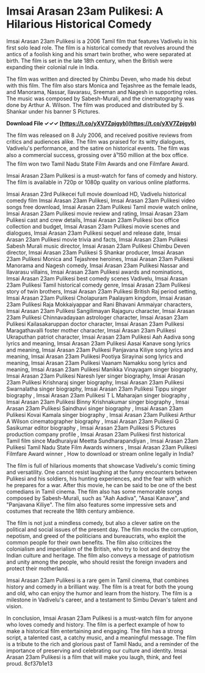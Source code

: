 # Imsai Arasan 23am Pulikesi: A Hilarious Historical Comedy
 
Imsai Arasan 23am Pulikesi is a 2006 Tamil film that features Vadivelu in his first solo lead role. The film is a historical comedy that revolves around the antics of a foolish king and his smart twin brother, who were separated at birth. The film is set in the late 18th century, when the British were expanding their colonial rule in India.
 
The film was written and directed by Chimbu Deven, who made his debut with this film. The film also stars Monica and Tejashree as the female leads, and Manorama, Nassar, Ilavarasu, Sreeman and Nagesh in supporting roles. The music was composed by Sabesh-Murali, and the cinematography was done by Arthur A. Wilson. The film was produced and distributed by S. Shankar under his banner S Pictures.
 
**Download File ✓✓✓ [https://t.co/yXV7Zpjgyb](https://t.co/yXV7Zpjgyb)**


 
The film was released on 8 July 2006, and received positive reviews from critics and audiences alike. The film was praised for its witty dialogues, Vadivelu's performance, and the satire on historical events. The film was also a commercial success, grossing over â¹150 million at the box office. The film won two Tamil Nadu State Film Awards and one Filmfare Award.
 
Imsai Arasan 23am Pulikesi is a must-watch for fans of comedy and history. The film is available in 720p or 1080p quality on various online platforms.
 
Imsai Arasan 23rd Pulikecei full movie download HD,  Vadivelu historical comedy film Imsai Arasan 23am Pulikesi,  Imsai Arasan 23am Pulikesi video songs free download,  Imsai Arasan 23am Pulikesi Tamil movie watch online,  Imsai Arasan 23am Pulikesi movie review and rating,  Imsai Arasan 23am Pulikesi cast and crew details,  Imsai Arasan 23am Pulikesi box office collection and budget,  Imsai Arasan 23am Pulikesi movie scenes and dialogues,  Imsai Arasan 23am Pulikesi sequel and release date,  Imsai Arasan 23am Pulikesi movie trivia and facts,  Imsai Arasan 23am Pulikesi Sabesh Murali music director,  Imsai Arasan 23am Pulikesi Chimbu Deven director,  Imsai Arasan 23am Pulikesi S Shankar producer,  Imsai Arasan 23am Pulikesi Monica and Tejashree heroines,  Imsai Arasan 23am Pulikesi Manorama and Nagesh comedy,  Imsai Arasan 23am Pulikesi Nassar and Ilavarasu villains,  Imsai Arasan 23am Pulikesi awards and nominations,  Imsai Arasan 23am Pulikesi best comedy scenes Vadivelu,  Imsai Arasan 23am Pulikesi Tamil historical comedy genre,  Imsai Arasan 23am Pulikesi story of twin brothers,  Imsai Arasan 23am Pulikesi British Raj period setting,  Imsai Arasan 23am Pulikesi Cholapuram Paalayam kingdom,  Imsai Arasan 23am Pulikesi Raja Mokkaiyappar and Rani Bhavani Ammaiyar characters,  Imsai Arasan 23am Pulikesi Sangilimayan Rajaguru character,  Imsai Arasan 23am Pulikesi Chinnavadayaan astrologer character,  Imsai Arasan 23am Pulikesi Kailasakaruppan doctor character,  Imsai Arasan 23am Pulikesi Maragathavalli foster mother character,  Imsai Arasan 23am Pulikesi Ukraputhan patriot character,  Imsai Arasan 23am Pulikesi Aah Aadiva song lyrics and meaning,  Imsai Arasan 23am Pulikesi Aasai Kanave song lyrics and meaning,  Imsai Arasan 23am Pulikesi Panjavana Kiliye song lyrics and meaning,  Imsai Arasan 23am Pulikesi Pootiya Sirayinai song lyrics and meaning,  Imsai Arasan 23am Pulikesi Vaanam Namakku song lyrics and meaning,  Imsai Arasan 23am Pulikesi Manikka Vinayagam singer biography,  Imsai Arasan 23am Pulikesi Naresh Iyer singer biography,  Imsai Arasan 23am Pulikesi Krishnaraj singer biography,  Imsai Arasan 23am Pulikesi Swarnalatha singer biography,  Imsai Arasan 23am Pulikesi Tippu singer biography ,  Imsai Arasan 23am Pulikesi T L Maharajan singer biography ,  Imsai Arasan 23am Pulikesi Binny Krishnakumar singer biography ,  Imsai Arasan 23am Pulikesi Saindhavi singer biography ,  Imsai Arasan 23am Pulikesi Kovai Kamala singer biography ,  Imsai Arasan 23am Pulikesi Arthur A Wilson cinematographer biography ,  Imsai Arasan 23am Pulikesi G Sasikumar editor biography ,  Imsai Arasan 23am Pulikesi S Pictures production company profile ,  Imsai Arasan 23am Pulikesi first historical Tamil film since Madhuraiyai Meetta Sundharapandiyan ,  Imsai Arasan 23am Pulikesi Tamil Nadu State Film Awards winners ,  Imsai Arasan 23am Pulikesi Filmfare Award winner ,  How to download or stream online legally in India?
  
The film is full of hilarious moments that showcase Vadivelu's comic timing and versatility. One cannot resist laughing at the funny encounters between Pulikesi and his soldiers, his hunting experiences, and the fear with which he prepares for a war. After this movie, he can be said to be one of the best comedians in Tamil cinema. The film also has some memorable songs composed by Sabesh-Murali, such as "Aah Aadiva", "Aasai Kanave", and "Panjavana Kiliye". The film also features some impressive sets and costumes that recreate the 18th century ambience.
 
The film is not just a mindless comedy, but also a clever satire on the political and social issues of the present day. The film mocks the corruption, nepotism, and greed of the politicians and bureaucrats, who exploit the common people for their own benefits. The film also criticizes the colonialism and imperialism of the British, who try to loot and destroy the Indian culture and heritage. The film also conveys a message of patriotism and unity among the people, who should resist the foreign invaders and protect their motherland.
 
Imsai Arasan 23am Pulikesi is a rare gem in Tamil cinema, that combines history and comedy in a brilliant way. The film is a treat for both the young and old, who can enjoy the humor and learn from the history. The film is a milestone in Vadivelu's career, and a testament to Simbu Devan's talent and vision.
  
In conclusion, Imsai Arasan 23am Pulikesi is a must-watch film for anyone who loves comedy and history. The film is a perfect example of how to make a historical film entertaining and engaging. The film has a strong script, a talented cast, a catchy music, and a meaningful message. The film is a tribute to the rich and glorious past of Tamil Nadu, and a reminder of the importance of preserving and celebrating our culture and identity. Imsai Arasan 23am Pulikesi is a film that will make you laugh, think, and feel proud.
 8cf37b1e13
 
